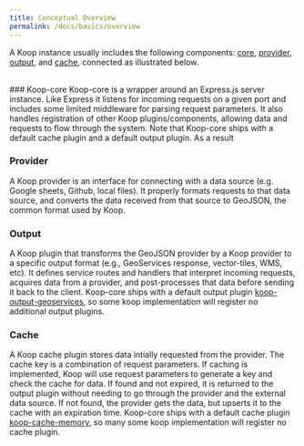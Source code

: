 ```yaml
---
title: Conceptual Overview
permalink: /docs/basics/overview
---
```


A Koop instance usually includes the following components: [core](#koop-core), [provider](#provider), [output](output), and [cache](#cache), connected as illustrated below.  
 


<br>  
### Koop-core
Koop-core is a wrapper around an Express.js server instance. Like Express it listens for incoming requests on a given port and includes some limited middleware for parsing request parameters. It also handles registration of other Koop plugins/components, allowing data and requests to flow through the system.  Note that Koop-core ships with a default cache plugin and a default output plugin.  As a result

### Provider  
A Koop provider is an interface for connecting with a data source (e.g. Google sheets, Github, local files). It properly formats requests to that data source, and converts the data received from that source to GeoJSON, the common format used by Koop.

### Output  
A Koop plugin that transforms the GeoJSON provider by a Koop provider to a specific output format (e.g., GeoServices response, vector-tiles, WMS, etc).  It defines service routes and handlers that interpret incoming requests, acquires data from a provider, and post-processes that data before sending it back to the client.  Koop-core ships with a default output plugin [koop-output-geoservices](https://github.com/koopjs/koop-output-geoservices), so some koop implementation will register no additional output plugins.

### Cache
A Koop cache plugin stores data intially requested from the provider. The cache key is a combination of request parameters. If caching is implemented, Koop will use request parameters to generate a key and check the cache for data. If found and not expired, it is returned to the output plugin without needing to go through the provider and the external data source.  If not found, the provider gets the data, but upserts it to the cache with an expiration time. Koop-core ships with a default cache plugin [koop-cache-memory](https://github.com/koopjs/koop-cache-memory), so many some koop implementation will register no cache plugin.